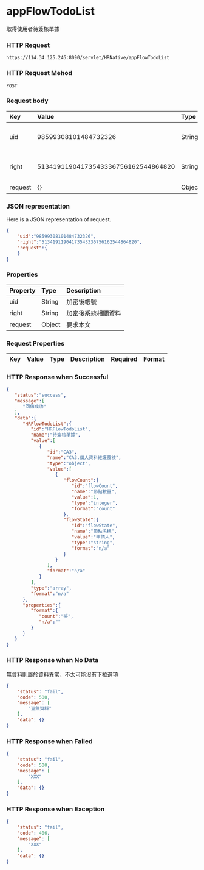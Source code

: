 # appFlowTodoList
取得使用者待簽核單據

### HTTP Request
```
https://114.34.125.246:8090/servlet/HRNative/appFlowTodoList
```

### HTTP Request Mehod
```
POST
```

### Request body
| Key | Value | Type | Description |
|:----------|:-------------|:-----|:------------|
| uid | 98599308101484732326 | String | 需透過appLogin取得
| right | 51341911904173543336756162544864820 | String | 需透過appLogin取得 |
| request | {} | Object | 查詢條件

### JSON representation
Here is a JSON representation of request.
```json
{
    "uid":"98599308101484732326",
    "right":"51341911904173543336756162544864820",
    "request":{
    }
}
```

### Properties
| Property | Type | Description |
|:---------|:-----|:------------|
| uid   | String | 加密後帳號 |
| right | String | 加密後系統相關資料 |
| request | Object | 要求本文 |

### Request Properties
| Key | Value | Type | Description | Required | Format |
|:----------|:-------------|:-----|:------------|:------------|:------------|


### HTTP Response when Successful
```json
{
   "status":"success",
   "message":[
      "回傳成功"
   ],
   "data":{
      "HRFlowTodoList":{
         "id":"HRFlowTodoList",
         "name":"待簽核單據",
         "value":[
            {
               "id":"CA3",
               "name":"CA3.個人資料維護覆核",
               "type":"object",
               "value":[
                  {
                     "flowCount":{
                        "id":"flowCount",
                        "name":"節點數量",
                        "value":1,
                        "type":"integer",
                        "format":"count"
                     },
                     "flowState":{
                        "id":"flowState",
                        "name":"節點名稱",
                        "value":"申請人",
                        "type":"string",
                        "format":"n/a"
                     }
                  }
               ],
               "format":"n/a"
            }
         ],
         "type":"array",
         "format":"n/a"
      },
      "properties":{
         "format":{
            "count":"張",
            "n/a":""
         }
      }
   }
}
```

### HTTP Response when No Data 
無資料則屬於資料異常，不太可能沒有下拉選項
```json
{
    "status": "fail",
    "code": 500,
    "message": [
        "查無資料"
    ],
    "data": {}
}
```

### HTTP Response when Failed
```json
{
    "status": "fail",
    "code": 500,
    "message": [
        "XXX"
    ],
    "data": {}
}
```

### HTTP Response when Exception
```json
{
    "status": "fail",
    "code": 406,
    "message": [
        "XXX"
    ],
    "data": {}
}
```
